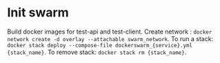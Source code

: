 # Init swarm

Build docker images for test-api and test-client.
Create network : `docker network create -d overlay --attachable swarm_network`.
To run a stack: `docker stack deploy --compose-file dockerswarm_{service}.yml {stack_name}`.
To remove stack: `docker stack rm {stack_name}`.

